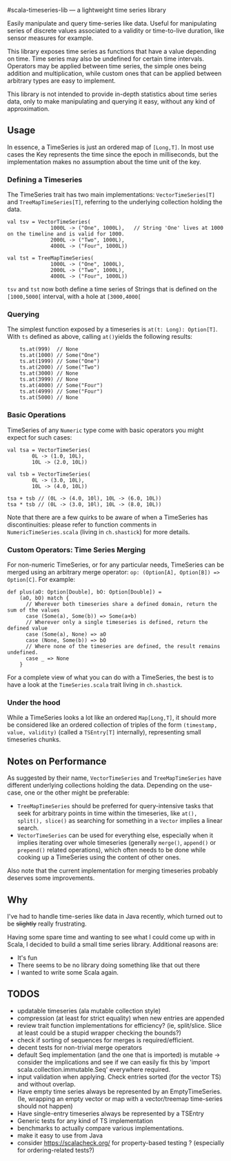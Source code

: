 #scala-timeseries-lib — a lightweight time series library

Easily manipulate and query time-series like data. Useful for manipulating series of discrete values associated to a validity or time-to-live duration, like sensor measures for example.

This library exposes time series as functions that have a value depending on time. Time series may also be undefined for certain time intervals. Operators may be applied between time series, the simple ones being addition and multiplication, while custom ones that can be applied between arbitrary types are easy to implement.

This library is not intended to provide in-depth statistics about time series data, only to make manipulating and querying it easy, without any kind of approximation.

## Usage
In essence, a TimeSeries is just an ordered map of `[Long,T]`. In most use cases the Key represents the time since the epoch in milliseconds, but the implementation makes no assumption about the time unit of the key.


### Defining a Timeseries 
The TimeSeries trait has two main implementations: `VectorTimeSeries[T]` and `TreeMapTimeSeries[T]`, referring to the underlying collection holding the data.

```
val tsv = VectorTimeSeries(
              1000L -> ("One", 1000L),   // String 'One' lives at 1000 on the timeline and is valid for 1000.
              2000L -> ("Two", 1000L),
              4000L -> ("Four", 1000L))
              
val tst = TreeMapTimeSeries(
              1000L -> ("One", 1000L), 
              2000L -> ("Two", 1000L),
              4000L -> ("Four", 1000L))
```
`tsv` and `tst` now both define a time series of Strings that is defined on the `[1000,5000[` interval, with a hole at `[3000,4000[`

### Querying
The simplest function exposed by a timeseries is `at(t: Long): Option[T]`. With `ts` defined as above, calling `at()`yields the following results:

```
    ts.at(999)  // None
    ts.at(1000) // Some("One")
    ts.at(1999) // Some("One")
    ts.at(2000) // Some("Two")
    ts.at(3000) // None
    ts.at(3999) // None
    ts.at(4000) // Some("Four")
    ts.at(4999) // Some("Four")
    ts.at(5000) // None
```
### Basic Operations
TimeSeries of any `Numeric` type come with basic operators you might expect for such cases:

```
val tsa = VectorTimeSeries(
        0L -> (1.0, 10L),
        10L -> (2.0, 10L))  
        
val tsb = VectorTimeSeries(
        0L -> (3.0, 10L),
        10L -> (4.0, 10L))
        
tsa + tsb // (0L -> (4.0, 10l), 10L -> (6.0, 10L))
tsa * tsb // (0L -> (3.0, 10l), 10L -> (8.0, 10L))

```

Note that there are a few quirks to be aware of when a TimeSeries has discontinuities: please refer to function comments in `NumericTimeSeries.scala` (living in `ch.shastick`) for more details.

### Custom Operators: Time Series Merging
For non-numeric TimeSeries, or for any particular needs, TimeSeries can be merged using an arbitrary merge operator: `op: (Option[A], Option[B]) => Option[C]`. For example:

```
def plus(aO: Option[Double], bO: Option[Double]) = 
    (aO, bO) match {
      // Wherever both timeseries share a defined domain, return the sum of the values
      case (Some(a), Some(b)) => Some(a+b) 
      // Wherever only a single timeseries is defined, return the defined value
      case (Some(a), None) => aO
      case (None, Some(b)) => bO
      // Where none of the timeseries are defined, the result remains undefined.
      case _ => None
    }
```

For a complete view of what you can do with a TimeSeries, the best is to have a look at the `TimeSeries.scala` trait living in `ch.shastick`.

### Under the hood
While a TimeSeries looks a lot like an ordered `Map[Long,T]`, it should more be considered like an ordered collection of triples of the form `(timestamp, value, validity)` (called a `TSEntry[T]` internally), representing small timeseries chunks.
## Notes on Performance

As suggested by their name, `VectorTimeSeries` and `TreeMapTimeSeries` have different underlying collections holding the data. Depending on the use-case, one or the other might be preferable:

  - `TreeMapTimeSeries` should be preferred for query-intensive tasks that seek for arbitrary points in time within the timeseries, like `at(), split(), slice()` as searching for something in a `Vector` implies a linear search.
  - `VectorTimeSeries` can be used for everything else, especially when it implies iterating over whole timeseries (generally `merge()`, `append()` or `prepend()` related operations), which often needs to be done while cooking up a TimeSeries using the content of other ones.
  
Also note that the current implementation for merging timeseries probably deserves some improvements.

## Why 
I've had to handle time-series like data in Java recently, which turned out to be ~~slightly~~ really frustrating.

Having some spare time and wanting to see what I could come up with in Scala, I decided to build a small time series library. Additional reasons are:

  - It's fun
  - There seems to be no library doing something like that out there
  - I wanted to write some Scala again.

## TODOS
  - updatable timeseries (ala mutable collection style)
  - compression (at least for strict equality) when new entries are appended
  - review trait function implementations for efficiency? (ie, split/slice. Slice at least could be a stupid wrapper checking the bounds?)
  - check if sorting of sequences for merges is required/efficient.
  - decent tests for non-trivial merge operators
  - default Seq implementation (and the one that is imported) is mutable -> consider the implications and see if we can easily fix this by 'import scala.collection.immutable.Seq' everywhere required.
  - input validation when applying. Check entries sorted (for the vector TS) and without overlap.
  - Have empty time series always be represented by an EmptyTimeSeries. (Ie, wrapping an empty vector or map with a vector/treemap time-series should not happen)
  - Have single-entry timeseries always be represented by a TSEntry
  - Generic tests for any kind of TS implementation
  - benchmarks to actually compare various implementations.
  - make it easy to use from Java
  - consider https://scalacheck.org/ for property-based testing ? (especially for ordering-related tests?)
